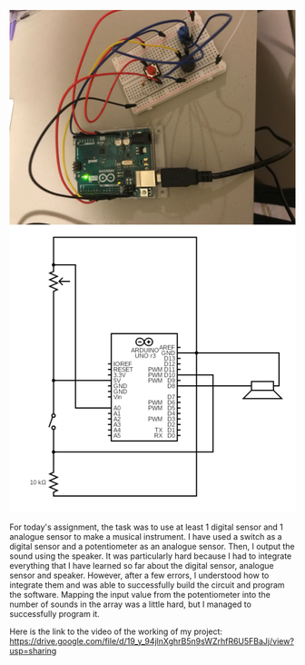 ![](https://github.com/MinseokKim0813/IntroToIM/blob/main/June%2021/circuitPicture.jpg?raw=true)
![](https://github.com/MinseokKim0813/IntroToIM/blob/main/June%2021/circuit.png?raw=true)

For today's assignment, the task was to use at least 1 digital sensor and 1 analogue sensor to make a musical instrument. I have used a switch as a digital sensor and a potentiometer as an analogue sensor. Then, I output the sound using the speaker. It was particularly hard because I had to integrate everything that I have learned so far about the digital sensor, analogue sensor and speaker. However, after a few errors, I understood how to integrate them and was able to successfully build the circuit and program the software. Mapping the input value from the potentiometer into the number of sounds in the array was a little hard, but I managed to successfully program it.

Here is the link to the video of the working of my project: https://drive.google.com/file/d/19_y_94jlnXghrB5n9sWZrhfR6U5FBaJj/view?usp=sharing
